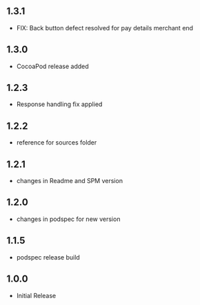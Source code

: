 ## 1.3.1

- FIX: Back button defect resolved for pay details merchant end

## 1.3.0

- CocoaPod release added

## 1.2.3

- Response handling fix applied

## 1.2.2

- reference for sources folder

## 1.2.1

- changes in Readme and SPM version

## 1.2.0

- changes in podspec for new version

## 1.1.5

- podspec release build

## 1.0.0

- Initial Release
